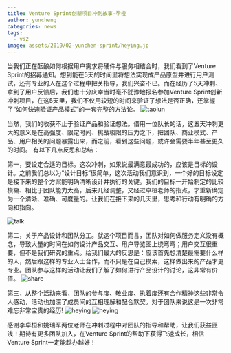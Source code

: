 ```yaml
---
title: Venture Sprint创新项目冲刺故事-孕橙
author: yuncheng
categories: news
tags:
  - vs2
image: assets/2019/02-yunchen-sprint/heying.jp
---
```

当我们正在酝酿如何根据用户需求将硬件与服务相结合时，我们看到了Venture Sprint的招募通知。想到能在5天的时间里将想法实现成产品原型并进行用户测试，还有专业的人在这个过程中把关指导，我们兴奋不已。而在经历了5天冲刺、拿到了用户反馈后，我们也十分庆幸当时毫不犹豫地报名参加Venture
Sprint创新冲刺项目，在这5天里，我们不仅用较短的时间来验证了想法是否正确，还掌握了“如何快速验证产品模式”的一套完整的方法论。
![taolun](/assets/2019/02-yunchen-sprint/1-taolun.jpg)

当然，我们的收获不止于验证产品和验证想法。借用一位队长的话，这五天冲刺更大的意义是在高强度、限定时间、挑战极限的压力之下，把团队、商业模式、产品、用户相关的问题暴露出来，而之前，看到这些问题，或许会需要半年甚至更久的时间。
有以下几点反思和总结：

第一，要设定合适的目标。这次冲刺，如果说最满意最成功的，应该是目标的设计。之前我们总以为“设计目标”很简单，这次活动我们意识到，一个好的目标设定是接下来的整个方案能明确清晰设计并执行的关键。我们的目标一开始制定的比较模糊、相比于团队能力太高，后来几经调整，又经过卓桓老师的指点，才重新确定为一个清晰、准确、可度量的。让我们在接下来的几天里，思考和行动有明确的方向和指向。

![talk](/assets/2019/02-yunchen-sprint/2-talk.jpg)

第二，关于产品设计和团队分工。就这个项目而言，团队对如何做服务定义没有概念，导致大量的时间在如何设计产品交互、用户导览图上绕弯弯；用户交互很重要，但不是我们研究的重点。给我们最大的反思是：应该首先想清楚最需要什么样的人，然后跟这样的专业人士合作，而不只是在自己摸索，这样做出来的产品才更专业。团队参与这样的活动让我们了解了如何进行产品设计的讨论，这非常有价值。
![share](/assets/2019/02-yunchen-sprint/3-share.jpg)

第三，从整个活动来看，团队的参与度、敬业度、执着度还有合作精神这些非常令人感动，活动也加深了成员间的互相理解和配合默契。对于团队来说这是一次非常难忘非常宝贵的经历!
![heying](/assets/2019/02-yunchen-sprint/4-heying1.jpg)
![heying](/assets/2019/02-yunchen-sprint/5-heying2.jpg)

感谢李卓桓和姚瑞军两位老师在冲刺过程中对团队的指导和帮助，让我们获益匪浅！期待有更多团队加入，在Venture Sprint的帮助下获得飞速成长，相信Venture Sprint一定能越办越好！
